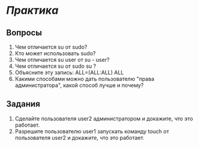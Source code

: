 # *Практика*

## Вопросы

1. Чем отличается su от sudo?
2. Кто может использовать sudo?
3. Чем отличается su user от su - user?
4. Чем отличается su от sudo su ?
5. Объясните эту запись: ALL=(ALL:ALL) ALL
6. Какими способами можно дать пользователю "права администратора", какой способ лучше и почему?

## Задания

1. Сделайте пользователя user2 администратором и докажите, что это работает.
2. Разрешите пользователю user1 запускать команду touch от пользователя user2 и докажите, что это работает.